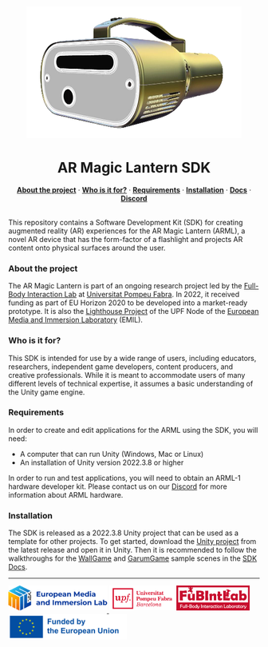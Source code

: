 <p align="center">
  <img src="./arml-website/static/arml1-render.png" />
</p>

<h1 align="center">
  AR Magic Lantern SDK
</h1>


<p align="center">
  <a href="#abouttheproject"><strong>About the project</strong></a> ·
  <a href="#whoisitfor"><strong>Who is it for?</strong></a> ·
  <a href="#requirements"><strong>Requirements</strong></a> ·
   <a href="#requirements"><strong>Installation</strong></a> ·
  <a href="https://fubilab.github.io/arml-sdk/SDK/"><strong>Docs</strong></a> ·
  <a href="https://discord.gg/zWZT3yKf4q"><strong>Discord</strong></a>
</p>
<br/>
This repository contains a Software Development Kit (SDK) for creating augmented reality (AR) experiences for the AR Magic Lantern (ARML), a novel AR device that has the form-factor of a flashlight and projects AR content onto physical surfaces around the user. 

### About the project

The AR Magic Lantern is part of an ongoing research project led by the [Full-Body Interaction Lab](https://www.upf.edu/web/fubintlab) at [Universitat Pompeu Fabra](https://www.upf.edu/). In 2022, it received funding as part of EU Horizon 2020 to be developed into a market-ready prototype. It is also the [Lighthouse Project](https://emil-xr.eu/lighthouse-projects/upf-ar-magic-lantern/) of the UPF Node of the [European Media and Immersion Laboratory](https://emil-xr.eu) (EMIL).

### Who is it for?

This SDK is intended for use by a wide range of users, including educators, researchers, independent game developers, content producers, and creative professionals. While it is meant to accommodate users of many different levels of technical expertise, it assumes a basic understanding of the Unity game engine.

### Requirements

In order to create and edit applications for the ARML using the SDK, you will need:
-	A computer that can run Unity (Windows, Mac or Linux)
-	An installation of Unity version 2022.3.8 or higher

In order to run and test applications, you will need to obtain an ARML-1 hardware developer kit. Please contact us on our [Discord](https://discord.gg/zWZT3yKf4q) for more information about ARML hardware.

### Installation

The SDK is released as a 2022.3.8 Unity project that can be used as a template for other projects. To get started, download the [Unity project](https://github.com/fubilab/arml-sdk/releases/download/pre-release/unity-arml-sdk-v0.1.0.zip) from the latest release and open it in Unity. Then it is recommended to follow the walkthroughs for the [WallGame](https://fubilab.github.io/arml-sdk/SDK/examples/WallGame) and [GarumGame](https://fubilab.github.io/arml-sdk/SDK/examples/GarumGame) sample scenes in the [SDK Docs](https://fubilab.github.io/arml-sdk/SDK/).

<hr>
<div dir="auto">
<a href="https://emil-xr.eu">
<img src="./arml-website/static/emil-logo.png" height="50" style="margin-bottom: 5px"/>
</a>
<a href="https://upf.edu">
<img src="./arml-website/static/UPF.png" height="50" style="margin-bottom: 5px"/></a>
<a href="https://www.upf.edu/web/fubintlab">
<img src="./arml-website/static/FubIntLab.jpg" height="50" style="margin-bottom: 5px"/></a><br />
<img src="./arml-website/static/funded-by-the-eu.png" height="50" style="margin-bottom: 5px"/>
</div>
